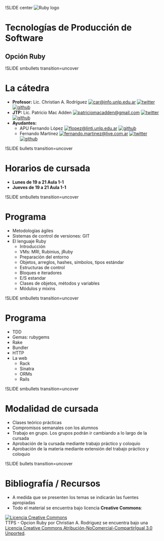 !SLIDE center
![Ruby logo](ruby.png)
# Tecnologías de Producción de Software
## Opción Ruby

!SLIDE smbullets transition=uncover
# La cátedra 
* **Profesor:** Lic. Christian A. Rodríguez 
  [![car@info.unlp.edu.ar](mail.png)](mailto:car@info.unlp.edu.ar "car@info.unlp.edu.ar")
  [![twitter](twitter.png)](https://twitter.com/car_unlp "twitter")
  [![github](github.png)](https://github.com/chrodriguez "github")
* **JTP:** Lic. Patricio Mac Adden
  [![patriciomacadden@gmail.com](mail.png)](mailto:patriciomacadden@gmail.com "patriciomacadden@gmail.com")
  [![twitter](twitter.png)](https://twitter.com/maxawen "twitter")
  [![github](github.png)](https://github.com/patriciomacadden "github")
* **Ayudantes:** 
  * APU Fernando López
  [![flopez@linti.unlp.edu.ar](mail.png)](mailto:flopez@linti.unlp.edu.ar "flopez@linti.unlp.edu.ar")
  [![github](github.png)](https://github.com/fernandolopez "github")
  * Fernando Martinez
  [![fernando.martinez@live.com.ar](mail.png)](mailto:fernando.martinez@live.com.ar "rapofran@gmail.com")
  [![twitter](twitter.png)](https://twitter.com/F_3r "twitter")
  [![github](github.png)](https://github.com/f-3r "github")


!SLIDE bullets transition=uncover
# Horarios de cursada
* **Lunes de 19 a 21 Aula 1-1**
* **Jueves de 19 a 21 Aula 1-1**

!SLIDE smbullets transition=uncover
# Programa
* Metodologías ágiles
* Sistemas de control de versiones: GIT
* El lenguaje Ruby
  * Introducción
  * VMs: MRI, Rubinius, jRuby
  * Preparación del entorno
  * Objetos, arreglos, hashes, símbolos, tipos estándar
  * Estructuras de control
  * Bloques e iteradores
  * E/S estandar
  * Clases de objetos, métodos y variables
  * Módulos y mixins

!SLIDE smbullets transition=uncover
# Programa
* TDD
* Gemas: rubygems
* Rake
* Bundler
* HTTP
* La web
  * Rack
  * Sinatra
  * ORMs
  * Rails

!SLIDE smbullets transition=uncover
# Modalidad de cursada
* Clases teórico prácticas
* Compromisos semanales con los alumnos
* Trabajo en grupo. Los grupos podrán ir cambiando a lo largo de la cursada
* Aprobación de la cursada mediante trabajo práctico y coloquio
* Aprobación de la materia mediante extensión del trabajo práctico y coloquio

!SLIDE bullets transition=uncover
# Bibliografía / Recursos
* A medida que se presenten los temas se indicarán las fuentes apropiadas
* Todo el material se encuentra bajo licencia **Creative Commons**:

<a rel="license"
  href="http://creativecommons.org/licenses/by-nc-sa/3.0/deed.es"><img
alt="Licencia Creative Commons" style="border-width:0"
src="http://i.creativecommons.org/l/by-nc-sa/3.0/88x31.png" /></a><br /><span
xmlns:dct="http://purl.org/dc/terms/" property="dct:title">TTPS - Opcion
Ruby</span> por <span xmlns:cc="http://creativecommons.org/ns#"
property="cc:attributionName">Christian A. Rodriguez</span> se encuentra bajo
una <a rel="license"
href="http://creativecommons.org/licenses/by-nc-sa/3.0/deed.es">Licencia
Creative Commons Atribución-NoComercial-CompartirIgual 3.0 Unported</a>.
